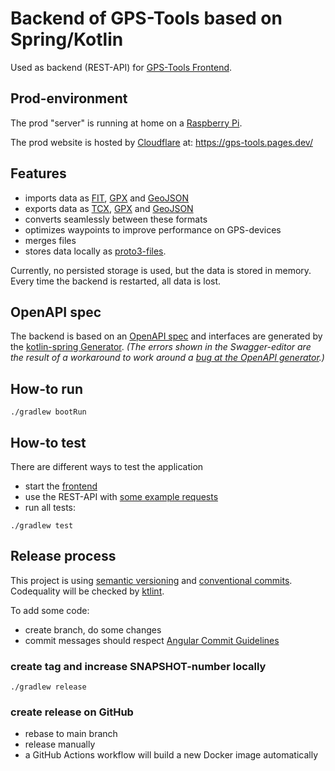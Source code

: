 # Backend of GPS-Tools based on Spring/Kotlin

Used as backend (REST-API) for [GPS-Tools Frontend](https://github.com/devshred/gps-tools-frontend).

## Prod-environment
The prod "server" is running at home on a [Raspberry Pi](https://www.raspberrypi.com/products/raspberry-pi-4-model-b/).

The prod website is hosted by [Cloudflare](https://www.cloudflare.com/) at: https://gps-tools.pages.dev/ 

## Features
* imports data as [FIT](https://developer.garmin.com/fit/overview/), [GPX](https://www.topografix.com/gpx.asp) and [GeoJSON](https://geojson.org/)
* exports data as [TCX](https://www8.garmin.com/xmlschemas/TrainingCenterDatabasev2.xsd), [GPX](https://www.topografix.com/gpx.asp) and [GeoJSON](https://geojson.org/)
* converts seamlessly between these formats
* optimizes waypoints to improve performance on GPS-devices
* merges files
* stores data locally as [proto3-files](https://protobuf.dev/).

Currently, no persisted storage is used, but the data is stored in memory. Every time the backend is restarted, all data is lost.

## OpenAPI spec
The backend is based on an [OpenAPI spec](https://editor.swagger.io/?url=https://raw.githubusercontent.com/devshred/gps-tools-backend/main/src/main/spec/api-spec.yaml) and interfaces are generated by the [kotlin-spring Generator](https://openapi-generator.tech/docs/generators/kotlin-spring/).
_(The errors shown in the Swagger-editor are the result of a workaround to work around a [bug at the OpenAPI generator](https://github.com/OpenAPITools/openapi-generator/issues/8333).)_

## How-to run
```shell
./gradlew bootRun
```
## How-to test
There are different ways to test the application
* start the [frontend](https://github.com/devshred/gps-tools-frontend)
* use the REST-API with [some example requests](src/test/http/gps-files.http)
* run all tests:
```shell
./gradlew test
```

## Release process
This project is using [semantic versioning](https://semver.org/) and [conventional commits](https://www.conventionalcommits.org/en/v1.0.0/).
Codequality will be checked by [ktlint](https://github.com/pinterest/ktlint).

To add some code:
* create branch, do some changes
* commit messages should respect [Angular Commit Guidelines](https://github.com/angular/angular/blob/main/CONTRIBUTING.md#-commit-message-format)

### create tag and increase SNAPSHOT-number locally
```shell
./gradlew release
```
### create release on GitHub
* rebase to main branch
* release manually
* a GitHub Actions workflow will build a new Docker image automatically
